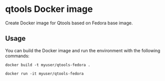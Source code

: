 # qtools Docker image

Create Docker image for Qtools based on Fedora base image.

## Usage

You can build the Docker image and run the environment with the following commands:

`docker build -t myuser/qtools-fedora .`

`docker run -it myuser/qtools-fedora`
